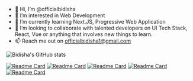 - 👋 Hi, I’m @officialbidisha
- 👀 I’m interested in Web Development
- 🌱 I’m currently learning Next.JS, Progressive Web Application
- 💞️ I’m looking to collaborate with talented developers on UI Tech Stack, React, Vue or anything that involves new things to learn.
- 📫 Reach me out on officialbidisha1@gmail.com

![Bidisha's GitHub stats](https://github-readme-stats.vercel.app/api?username=officialbidisha&show_icons=true&theme=radical)

[![Readme Card](https://github-readme-stats.vercel.app/api/pin/?username=officialbidisha&repo=Codechef-Notifier-Ext)](https://github.com/officialbidisha/Codechef-Notifier-Ext)
[![Readme Card](https://github-readme-stats.vercel.app/api/pin/?username=officialbidisha&repo=KanbanUI)](https://github.com/officialbidisha/KanbanUI)
[![Readme Card](https://github-readme-stats.vercel.app/api/pin/?username=officialbidisha&repo=FlyM)](https://github.com/officialbidisha/FlyM)
[![Readme Card](https://github-readme-stats.vercel.app/api/pin/?username=officialbidisha&repo=FlyM)](https://github.com/officialbidisha/Slack-Clone)
[![Readme Card](https://github-readme-stats.vercel.app/api/pin/?username=officialbidisha&repo=CustomToastWithReact)](https://github.com/officialbidisha/CustomToastWithReact)


<!---
officialbidisha/officialbidisha is a ✨ special ✨ repository because its `README.md` (this file) appears on your GitHub profile.
You can click the Preview link to take a look at your changes.
--->
